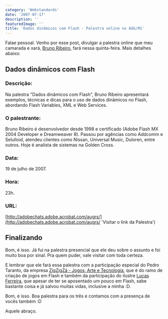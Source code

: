 ```yaml
---
category: 'Webstandards'
date: '2007-07-17'
description: ''
featuredImage: ''
title: 'Dados dinâmicos com Flash - Palestra online no AUG/RS'
---
```


Falae pessoal. Venho por esse post, divulgar a palestra online que meu camarada e xará, [Bruno Ribeiro](http://brunoribeiro.net/ 'Visitar o site do Bruno Ribeiro'), fará nessa quinta-feira. Mais detalhes abaixo:

## Dados dinâmicos com Flash

### Descrição:

Na palestra "Dados dinâmicos com Flash", Bruno Ribeiro apresentará exemplos, técnicas e dicas para o uso de dados dinâmicos no Flash, abordando Flash Variables, XML e Web Services.

### O palestrante:

Bruno Ribeiro é desenvolvedor desde 1998 e certificado (Adobe Flash MX 2004 Developer e Dreamweaver 8). Passou por agências como Addcomm e Selulloid, atendeu clientes como Nissan, Universal Music, Duloren, entre outros. Hoje é analista de sistemas na Golden Cross.

### Data:

19 de julho de 2007.

### Hora:

23h.

### URL:

[http://adobechats.adobe.acrobat.com/augrs/](http://adobechats.adobe.acrobat.com/augrs/ 'Visitar o link da Palestra')

## Finalizando

Bom, é isso. Já fui na palestra presencial que ele deu sobre o assunto e foi muito boa por sinal. Pra quem puder, vale visitar com toda certeza.

E lembrar que ele fará essa palestra com a participação especial do Pedro Taranto, da empresa [ZigZigZá - Jogos, Arte e Tecnologia](http://www.zigzigza.com.br), que é do ramo de criação de jogos em Flash e também da participação do ilustre [Lucas Ferreira](http://blog.lucasferreira.com/), que apesar de ter se aposentado um pouco em Flash, sabe bastante coisa e já salvou muitas vidas, inclusive a minha :D.

Bom, é isso. Boa palestra para os três e contamos com a presença de vocês também :D

Aquele abraço.
